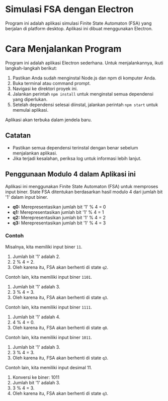 # Simulasi FSA dengan Electron

Program ini adalah aplikasi simulasi Finite State Automaton (FSA) yang berjalan di platform desktop. Aplikasi ini dibuat menggunakan Electron.

# Cara Menjalankan Program

Program ini adalah aplikasi Electron sederhana. Untuk menjalankannya, ikuti langkah-langkah berikut:

1.  Pastikan Anda sudah menginstal Node.js dan npm di komputer Anda.
2.  Buka terminal atau command prompt.
3.  Navigasi ke direktori proyek ini.
4.  Jalankan perintah `npm install` untuk menginstal semua dependensi yang diperlukan.
5.  Setelah dependensi selesai diinstal, jalankan perintah `npm start` untuk memulai aplikasi.

Aplikasi akan terbuka dalam jendela baru.

## Catatan

*   Pastikan semua dependensi terinstal dengan benar sebelum menjalankan aplikasi.
*   Jika terjadi kesalahan, periksa log untuk informasi lebih lanjut.

## Penggunaan Modulo 4 dalam Aplikasi ini

Aplikasi ini menggunakan Finite State Automaton (FSA) untuk memproses input biner. State FSA ditentukan berdasarkan hasil modulo 4 dari jumlah bit '1' dalam input biner.

*   **q0:** Merepresentasikan jumlah bit '1' % 4 = 0
*   **q1:** Merepresentasikan jumlah bit '1' % 4 = 1
*   **q2:** Merepresentasikan jumlah bit '1' % 4 = 2
*   **q3:** Merepresentasikan jumlah bit '1' % 4 = 3

### Contoh

Misalnya, kita memiliki input biner `11`.

1. Jumlah bit '1' adalah 2.
2. 2 % 4 = 2.
3. Oleh karena itu, FSA akan berhenti di state `q2`.

Contoh lain, kita memiliki input biner `1101`.

1. Jumlah bit '1' adalah 3.
2. 3 % 4 = 3.
3. Oleh karena itu, FSA akan berhenti di state `q3`.

Contoh lain, kita memiliki input biner `1111`.

1. Jumlah bit '1' adalah 4.
2. 4 % 4 = 0.
3. Oleh karena itu, FSA akan berhenti di state `q0`.

Contoh lain, kita memiliki input biner `1011`.

1. Jumlah bit '1' adalah 3.
2. 3 % 4 = 3.
3. Oleh karena itu, FSA akan berhenti di state `q3`.

Contoh lain, kita memiliki input desimal 11.

1. Konversi ke biner: 1011
2. Jumlah bit '1' adalah 3.
3. 3 % 4 = 3.
4. Oleh karena itu, FSA akan berhenti di state `q3`.
